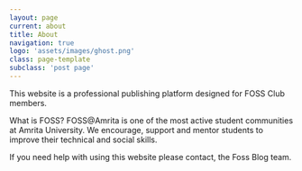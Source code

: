 ```yaml
---
layout: page
current: about
title: About
navigation: true
logo: 'assets/images/ghost.png'
class: page-template
subclass: 'post page'
---
```


This website is a professional publishing platform designed for FOSS Club members.

What is FOSS?
FOSS@Amrita is one of the most active student communities at Amrita University. We encourage, support and mentor students to improve their technical and social skills.

If you need help with using this website please contact, the Foss Blog team.

